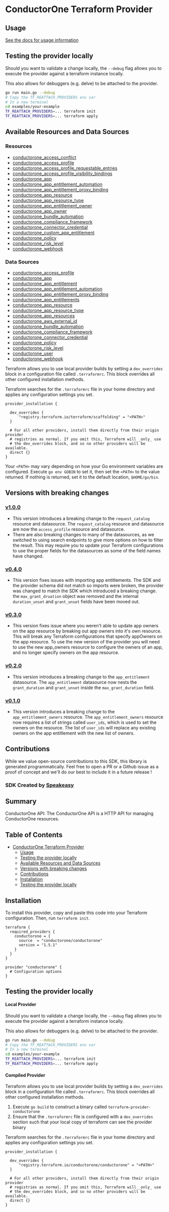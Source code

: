 # ConductorOne Terraform Provider

## Usage

[See the docs for usage information](./docs)

<!-- Start SDK Example Usage -->
## Testing the provider locally

Should you want to validate a change locally, the `--debug` flag allows you to execute the provider against a terraform instance locally.

This also allows for debuggers (e.g. delve) to be attached to the provider.

```sh
go run main.go --debug
# Copy the TF_REATTACH_PROVIDERS env var
# In a new terminal
cd examples/your-example
TF_REATTACH_PROVIDERS=... terraform init
TF_REATTACH_PROVIDERS=... terraform apply
```
<!-- End SDK Example Usage -->

<!-- Start Available Resources and Data Sources [operations] -->
## Available Resources and Data Sources

### Resources

* [conductorone_access_conflict](docs/resources/access_conflict.md)
* [conductorone_access_profile](docs/resources/access_profile.md)
* [conductorone_access_profile_requestable_entries](docs/resources/access_profile_requestable_entries.md)
* [conductorone_access_profile_visibility_bindings](docs/resources/access_profile_visibility_bindings.md)
* [conductorone_app](docs/resources/app.md)
* [conductorone_app_entitlement_automation](docs/resources/app_entitlement_automation.md)
* [conductorone_app_entitlement_proxy_binding](docs/resources/app_entitlement_proxy_binding.md)
* [conductorone_app_resource](docs/resources/app_resource.md)
* [conductorone_app_resource_type](docs/resources/app_resource_type.md)
* [conductorone_app_entitlement_owner](docs/resources/app_entitlement_owner.md)
* [conductorone_app_owner](docs/resources/app_owner.md)
* [conductorone_bundle_automation](docs/resources/bundle_automation.md)
* [conductorone_compliance_framework](docs/resources/compliance_framework.md)
* [conductorone_connector_credential](docs/resources/connector_credential.md)
* [conductorone_custom_app_entitlement](docs/resources/custom_app_entitlement.md)
* [conductorone_policy](docs/resources/policy.md)
* [conductorone_risk_level](docs/resources/risk_level.md)
* [conductorone_webhook](docs/resources/webhook.md)
### Data Sources

* [conductorone_access_profile](docs/data-sources/access_profile.md)
* [conductorone_app](docs/data-sources/app.md)
* [conductorone_app_entitlement](docs/data-sources/app_entitlement.md)
* [conductorone_app_entitlement_automation](docs/data-sources/app_entitlement_automation.md)
* [conductorone_app_entitlement_proxy_binding](docs/data-sources/app_entitlement_proxy_binding.md)
* [conductorone_app_entitlements](docs/data-sources/app_entitlements.md)
* [conductorone_app_resource](docs/data-sources/app_resource.md)
* [conductorone_app_resource_type](docs/data-sources/app_resource_type.md)
* [conductorone_app_resources](docs/data-sources/app_resources.md)
* [conductorone_aws_external_id](docs/data-sources/aws_external_id.md)
* [conductorone_bundle_automation](docs/data-sources/bundle_automation.md)
* [conductorone_compliance_framework](docs/data-sources/compliance_framework.md)
* [conductorone_connector_credential](docs/data-sources/connector_credential.md)
* [conductorone_policy](docs/data-sources/policy.md)
* [conductorone_risk_level](docs/data-sources/risk_level.md)
* [conductorone_user](docs/data-sources/user.md)
* [conductorone_webhook](docs/data-sources/webhook.md)
<!-- End Available Resources and Data Sources [operations] -->

Terraform allows you to use local provider builds by setting a `dev_overrides` block in a configuration file called `.terraformrc`. This block overrides all other configured installation methods.

Terraform searches for the `.terraformrc` file in your home directory and applies any configuration settings you set.

```
provider_installation {

  dev_overrides {
      "registry.terraform.io/terraform/scaffolding" = "<PATH>"
  }

  # For all other providers, install them directly from their origin provider
  # registries as normal. If you omit this, Terraform will _only_ use
  # the dev_overrides block, and so no other providers will be available.
  direct {}
}
```

Your `<PATH>` may vary depending on how your Go environment variables are configured. Execute `go env GOBIN` to set it, then set the `<PATH>` to the value returned. If nothing is returned, set it to the default location, `$HOME/go/bin`.

## Versions with breaking changes
### [v1.0.0](https://github.com/ConductorOne/terraform-provider-conductorone/releases/tag/v1.0.0)
- This version introduces a breaking change to the `request_catalog` resource and datasource. The `request_catalog` resource and datasource are now the `access_profile` resource and datasource. 
- There are also breaking changes to many of the datasources, as we switched to using search endpoints to give more options on how to filter the result. This may require you to update your Terraform configurations to use the proper fields for the datasources as some of the field names have changed. 

### [v0.4.0](https://github.com/ConductorOne/terraform-provider-conductorone/releases/tag/v0.4.0)
- This version fixes issues with importing app entitlements. The SDK and the provider schema did not match so imports were broken, the provider was changed to match the SDK which introduced a breaking change. the `max_grant_druation` object was removed and the internal `duration_unset` and `grant_unset` fields have been moved out.

### [v0.3.0](https://github.com/ConductorOne/terraform-provider-conductorone/releases/tag/v0.3.0)
- This version fixes issue where you weren't able to update app owners on the app resource by breaking out app owners into it's own resource. This will break any Terraform configurations that specify appOwners on the app resource. To use the new version of the provider you will need to use the new app_owners resource to configure the owners of an app, and no longer specify owners on the app resource.

### [v0.2.0](https://github.com/ConductorOne/terraform-provider-conductorone/releases/tag/v0.2.0)
- This version introduces a breaking change to the `app_entitlement` datasource. The `app_entitlement` datasource now nests the `grant_duration` and `grant_unset` inside the `max_grant_duration` field.

### [v0.1.0](https://github.com/ConductorOne/terraform-provider-conductorone/releases/tag/v0.1.0)
- This version introduces a breaking change to the `app_entitlement_owners` resource. The `app_entitlement_owners` resource now requires a list of strings called `user_ids`, which is used to set the owners
on the resource. The list of `user_ids` will replace any existing owners on the app entitlement with the new list of owners. 

## Contributions

While we value open-source contributions to this SDK, this library is generated programmatically.
Feel free to open a PR or a Github issue as a proof of concept and we'll do our best to include it in a future release !

### SDK Created by [Speakeasy](https://docs.speakeasyapi.dev/docs/using-speakeasy/client-sdks)

<!-- Start Summary [summary] -->
## Summary

ConductorOne API: The ConductorOne API is a HTTP API for managing ConductorOne resources.
<!-- End Summary [summary] -->

<!-- Start Table of Contents [toc] -->
## Table of Contents
<!-- $toc-max-depth=2 -->
* [ConductorOne Terraform Provider](#conductorone-terraform-provider)
  * [Usage](#usage)
  * [Testing the provider locally](#testing-the-provider-locally)
  * [Available Resources and Data Sources](#available-resources-and-data-sources)
  * [Versions with breaking changes](#versions-with-breaking-changes)
  * [Contributions](#contributions)
  * [Installation](#installation)
  * [Testing the provider locally](#testing-the-provider-locally-1)

<!-- End Table of Contents [toc] -->

<!-- Start Installation [installation] -->
## Installation

To install this provider, copy and paste this code into your Terraform configuration. Then, run `terraform init`.

```hcl
terraform {
  required_providers {
    conductorone = {
      source  = "conductorone/conductorone"
      version = "1.5.1"
    }
  }
}

provider "conductorone" {
  # Configuration options
}
```
<!-- End Installation [installation] -->

<!-- Start Testing the provider locally [usage] -->
## Testing the provider locally

#### Local Provider

Should you want to validate a change locally, the `--debug` flag allows you to execute the provider against a terraform instance locally.

This also allows for debuggers (e.g. delve) to be attached to the provider.

```sh
go run main.go --debug
# Copy the TF_REATTACH_PROVIDERS env var
# In a new terminal
cd examples/your-example
TF_REATTACH_PROVIDERS=... terraform init
TF_REATTACH_PROVIDERS=... terraform apply
```

#### Compiled Provider

Terraform allows you to use local provider builds by setting a `dev_overrides` block in a configuration file called `.terraformrc`. This block overrides all other configured installation methods.

1. Execute `go build` to construct a binary called `terraform-provider-conductorone`
2. Ensure that the `.terraformrc` file is configured with a `dev_overrides` section such that your local copy of terraform can see the provider binary

Terraform searches for the `.terraformrc` file in your home directory and applies any configuration settings you set.

```
provider_installation {

  dev_overrides {
      "registry.terraform.io/conductorone/conductorone" = "<PATH>"
  }

  # For all other providers, install them directly from their origin provider
  # registries as normal. If you omit this, Terraform will _only_ use
  # the dev_overrides block, and so no other providers will be available.
  direct {}
}
```
<!-- End Testing the provider locally [usage] -->

<!-- Placeholder for Future Speakeasy SDK Sections -->
